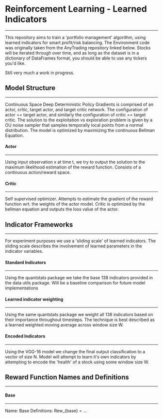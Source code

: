 # Reinforcement Learning - Learned Indicators
---

This repository aims to train a 'portfolio management' algorithm, using learned indicators for smart profit/risk balancing. The Environment code was originally taken from the AnyTrading repository linked below. Stocks will be iterated through over time, and as long as the dataset is in a dictionary of DataFrames format, you should be able to use any tickers you'd like.

Still very much a work in progress.

## Model Structure
---
Continuous Space Deep Deterministic Policy Gradients is comprised of an actor, critic, target actor, and target critic network. The configuration of actor == target actor, and similarly the configuration of critic == target critic. The solution to the exploitation vs exploration problem is given by a OU noise sampler that samples temporally local points from a normal distribution. The model is optimized by maximizing the continuous Bellman Equation.

#### Actor
---
Using input observation x at time t, we try to output the solution to the maximum likelihood estimation of the reward function. Consists of a continuous action/reward space.

#### Critic
---
Self supervised optimizer. Attempts to estimate the gradient of the reward function wrt. the weights of the actor model. Critic is optimized by the bellman equation and outputs the loss value of the actor. 

## Indicator Frameworks
---
For experiment purposes we use a 'sliding scale' of learned indicators. The sliding scale describes the involvement of learned parameters in the indicator variables.

#### Standard Indicators
---
Using the quantstats package we take the base 138 indicators provided in the data utils package. Will be a baseline comparison for future model implementations

#### Learned indicator weighting
---
Using the same quantstats package we weight all 138 indicators based on their importance throughout timesteps. The technique is best described as a learned weighted moving average across window size W.

#### Encoded Indicators
---
Using the VGG-16 model we change the final output classification to a vector of size N. Model will attempt to learn it's own indicators by attempting to encode the 'health' of a stock using some window size W.

## Reward Function Names and Definitions
---

#### Base
---
Name: Base
Definitions: Rew_{base} = ...